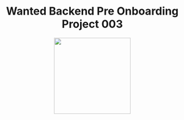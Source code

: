 <div align="center">

  # Wanted Backend Pre Onboarding Project 003
 

  <img height="200" width="200" src="https://humanscape.io/img/human_logo.svg">

</div>